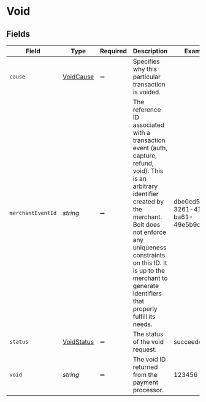 # Void


## Fields

| Field                                                                                                                                                                                                                                                                                       | Type                                                                                                                                                                                                                                                                                        | Required                                                                                                                                                                                                                                                                                    | Description                                                                                                                                                                                                                                                                                 | Example                                                                                                                                                                                                                                                                                     |
| ------------------------------------------------------------------------------------------------------------------------------------------------------------------------------------------------------------------------------------------------------------------------------------------- | ------------------------------------------------------------------------------------------------------------------------------------------------------------------------------------------------------------------------------------------------------------------------------------------- | ------------------------------------------------------------------------------------------------------------------------------------------------------------------------------------------------------------------------------------------------------------------------------------------- | ------------------------------------------------------------------------------------------------------------------------------------------------------------------------------------------------------------------------------------------------------------------------------------------- | ------------------------------------------------------------------------------------------------------------------------------------------------------------------------------------------------------------------------------------------------------------------------------------------- |
| `cause`                                                                                                                                                                                                                                                                                     | [VoidCause](../../models/shared/voidcause.md)                                                                                                                                                                                                                                               | :heavy_minus_sign:                                                                                                                                                                                                                                                                          | Specifies why this particular transaction is voided.                                                                                                                                                                                                                                        |                                                                                                                                                                                                                                                                                             |
| `merchantEventId`                                                                                                                                                                                                                                                                           | *string*                                                                                                                                                                                                                                                                                    | :heavy_minus_sign:                                                                                                                                                                                                                                                                          | The reference ID associated with a transaction event (auth, capture, refund, void). This is an arbitrary identifier created by the merchant. Bolt does not enforce any uniqueness constraints on this ID. It is up to the merchant to generate identifiers that properly fulfill its needs. | dbe0cd5d-3261-41d9-ba61-49e5b9d07567                                                                                                                                                                                                                                                        |
| `status`                                                                                                                                                                                                                                                                                    | [VoidStatus](../../models/shared/voidstatus.md)                                                                                                                                                                                                                                             | :heavy_minus_sign:                                                                                                                                                                                                                                                                          | The status of the void request.                                                                                                                                                                                                                                                             | succeeded                                                                                                                                                                                                                                                                                   |
| `void`                                                                                                                                                                                                                                                                                      | *string*                                                                                                                                                                                                                                                                                    | :heavy_minus_sign:                                                                                                                                                                                                                                                                          | The void ID returned from the payment processor.                                                                                                                                                                                                                                            | 123456                                                                                                                                                                                                                                                                                      |